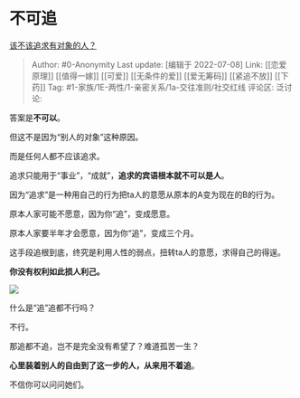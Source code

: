 # 不可追
[该不该追求有对象的人？](https://www.zhihu.com/question/300710706/answer/1630731765)

> Author: #0-Anonymity
> Last update: [编辑于 2022-07-08]
> Link: [[恋爱原理]] [[值得一嫁]] [[可爱]] [[无条件的爱]] [[爱无筹码]] [[紧追不放]] [[下药]]
> Tag: #1-家族/1E-两性/1-亲密关系/1a-交往准则/社交红线
> 评论区:
> 泛讨论:

答案是**不可以**。

但这不是因为“别人的对象”这种原因。

而是任何人都不应该追求。

追求只能用于“事业”，“成就”，**追求的宾语根本就不可以是人**。

因为“追求”是一种用自己的行为把ta人的意愿从原本的A变为现在的B的行为。

原本人家可能不愿意，因为你“追”，变成愿意。

原本人家要半年才会愿意，因为你“追”，变成三个月。

这手段追根到底，终究是利用人性的弱点，扭转ta人的意愿，求得自己的得逞。

**你没有权利如此损人利己。**

![](https://pic1.zhimg.com/50/v2-5e27cd37be98d381da2ea4af35105f27_hd.jpg?source=1940ef5c)

什么是“追”追都不行吗？

不行。

那追都不追，岂不是完全没有希望了？难道孤苦一生？

**心里装着别人的自由到了这一步的人，从来用不着追**。

不信你可以问问她们。
